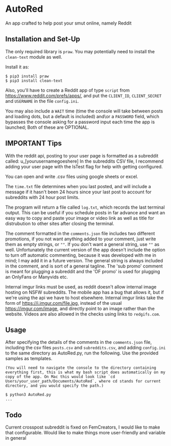 # AutoRed
An app crafted to help post your smut online, namely Reddit

## Installation and Set-Up

The only required library is `praw`.
You may potentially need to install the `clean-text` module as well.

Install it as:
```console
$ pip3 install praw
$ pip3 install clean-text
```

Also, you'll have to create a Reddit app of type `script` from https://www.reddit.com/prefs/apps/, and put the `CLIENT_ID`, `CLIENT_SECRET` and `USERNAME` in the file `config.ini`.

You may also include a `WAIT` time (time the console will take between posts and loading dots, but a default is included)
and\or a `PASSWORD` field, which bypasses the console asking for a password input each time the app is launched; Both of these are OPTIONAL.

## IMPORTANT Tips
With the reddit api, posting to your user page is formatted as a subreddit called: u_[yourusernamegoeshere]
In the subreddits CSV file, I recommend adding your user page with the IsTest flag for help with getting configured.

You can open and write .csv files using google sheets or excel.

The `time.txt` file determines when you last posted, and will include a message if it hasn't been 24 hours since your last post to account for subreddits with 24 hour post limits.

The program will return a file called `log.txt`, which records the last terminal output. This can be useful if you schedule posts in far advance and want an easy way to copy and paste your image or video link as well as title for distrubution to other sites after closing the terminal.

The comment formatted in the `comments.json` file includes two different promotions, if you not want anything added to your comment, just write them as empty strings, or `""`. If you don't want a general string, use `""` as well. Unfortunately the current version of the app doesn't include the option to turn off automatic commenting, because it was developed with me in mind; I may add it in a future version. The general string is always included in the comment, and is sort of a general tagline. The 'sub promo' comment is meant for plugging a subreddit and the 'OF promo' is used for plugging an OnlyFans or Manyvids etc.

Internal imgur links must be used, as reddit doesn't allow internal image hosting on NSFW subreddits. The mobile app has a bug that allows it, but if we're using the api we have to host elsewhere. Internal imgur links take the form of https://i.imgur.com/file.jpg, instead of the usual https://imgur.com/image, and directly point to an image rather than the website. Videos are also allowed in the checks using links to `redgifs.com`.


## Usage

After specifying the details of the comments in the `comments.json` file, including the csv files `posts.csv` and `subreddits.csv`, and adding `config.ini` to the same directory as AutoRed.py, run the following. Use the provided samples as templates.

```console
(You will need to navigate the console to the directory containing everything first, this is what my bash script does automatically on my copy of the app. On Mac this would look like `cd Users/your_user_path/Documents/AutoRed`, where cd stands for current directory, and you would specify the path.)

$ python3 AutoRed.py 
...
```
## Todo
Current crosspost subreddit is fixed on FemCreators, I would like to make that configurable.
Would like to make things more user-friendly and variable in general
